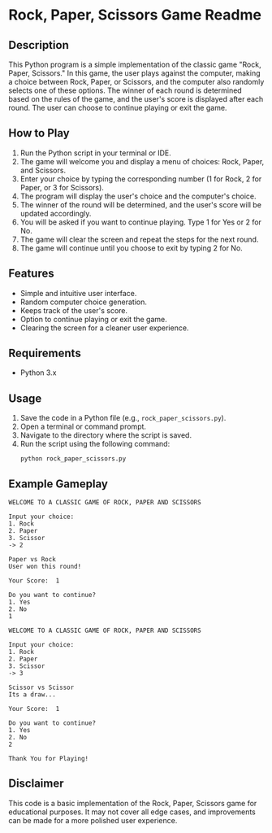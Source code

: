 # Rock, Paper, Scissors Game Readme

## Description
This Python program is a simple implementation of the classic game "Rock, Paper, Scissors." In this game, the user plays against the computer, making a choice between Rock, Paper, or Scissors, and the computer also randomly selects one of these options. The winner of each round is determined based on the rules of the game, and the user's score is displayed after each round. The user can choose to continue playing or exit the game.

## How to Play
1. Run the Python script in your terminal or IDE.
2. The game will welcome you and display a menu of choices: Rock, Paper, and Scissors.
3. Enter your choice by typing the corresponding number (1 for Rock, 2 for Paper, or 3 for Scissors).
4. The program will display the user's choice and the computer's choice.
5. The winner of the round will be determined, and the user's score will be updated accordingly.
6. You will be asked if you want to continue playing. Type 1 for Yes or 2 for No.
7. The game will clear the screen and repeat the steps for the next round.
8. The game will continue until you choose to exit by typing 2 for No.

## Features
- Simple and intuitive user interface.
- Random computer choice generation.
- Keeps track of the user's score.
- Option to continue playing or exit the game.
- Clearing the screen for a cleaner user experience.

## Requirements
- Python 3.x

## Usage
1. Save the code in a Python file (e.g., `rock_paper_scissors.py`).
2. Open a terminal or command prompt.
3. Navigate to the directory where the script is saved.
4. Run the script using the following command:
   ```
   python rock_paper_scissors.py
   ```

## Example Gameplay
```
WELCOME TO A CLASSIC GAME OF ROCK, PAPER AND SCISSORS

Input your choice:
1. Rock
2. Paper
3. Scissor
-> 2

Paper vs Rock
User won this round!

Your Score:  1

Do you want to continue?
1. Yes
2. No
1

WELCOME TO A CLASSIC GAME OF ROCK, PAPER AND SCISSORS

Input your choice:
1. Rock
2. Paper
3. Scissor
-> 3

Scissor vs Scissor
Its a draw...

Your Score:  1

Do you want to continue?
1. Yes
2. No
2

Thank You for Playing!
```

## Disclaimer
This code is a basic implementation of the Rock, Paper, Scissors game for educational purposes. It may not cover all edge cases, and improvements can be made for a more polished user experience.